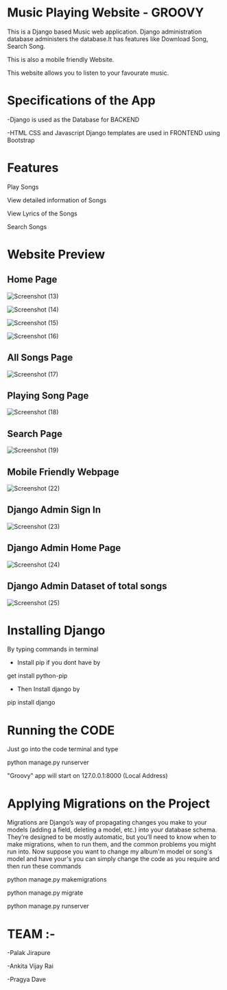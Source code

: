 # Music Playing Website - GROOVY

This is a Django based Music web application. Django administration database administers the database.It has features like Download Song, Search Song.

This is also a mobile friendly Website.

This website allows you to listen to your favourate music.

# Specifications of the App

-Django is used as the Database for BACKEND

-HTML CSS and Javascript Django templates are used in FRONTEND using Bootstrap

# Features

Play Songs

View detailed information of Songs

View Lyrics of the Songs

Search Songs

# Website Preview

## Home Page

![Screenshot (13)](https://user-images.githubusercontent.com/86233386/123558412-bd4d2700-d7b3-11eb-8991-7252f6a98a86.png)

![Screenshot (14)](https://user-images.githubusercontent.com/86233386/123558517-4ebc9900-d7b4-11eb-96f4-aa3c4123b65b.png)

![Screenshot (15)](https://user-images.githubusercontent.com/86233386/123558563-87f50900-d7b4-11eb-9a1d-aa6c090e8cd1.png)

![Screenshot (16)](https://user-images.githubusercontent.com/86233386/123558609-d904fd00-d7b4-11eb-8bf2-5d45f2dd840f.png)



## All Songs Page 

![Screenshot (17)](https://user-images.githubusercontent.com/86233386/123558721-647e8e00-d7b5-11eb-9f1d-6f45c0e374a2.png)



## Playing Song Page

![Screenshot (18)](https://user-images.githubusercontent.com/86233386/123558767-a4457580-d7b5-11eb-9cbb-a8007363b1ae.png)



## Search Page

![Screenshot (19)](https://user-images.githubusercontent.com/86233386/123558789-be7f5380-d7b5-11eb-8cdc-9a7e6451adeb.png)



## Mobile Friendly Webpage

![Screenshot (22)](https://user-images.githubusercontent.com/86233386/123558820-ee2e5b80-d7b5-11eb-8655-0fcadf29035a.png)



## Django Admin Sign In

![Screenshot (23)](https://user-images.githubusercontent.com/86233386/123558951-da372980-d7b6-11eb-92ff-c6c5d7e1c5bb.png)



## Django Admin Home Page

![Screenshot (24)](https://user-images.githubusercontent.com/86233386/123558974-fd61d900-d7b6-11eb-8a2a-32b39cdb1578.png)



## Django Admin Dataset of total songs

![Screenshot (25)](https://user-images.githubusercontent.com/86233386/123558990-123e6c80-d7b7-11eb-86c6-ddf03deec321.png)



# Installing Django

By typing commands in terminal

- Install pip if you dont have by

get install python-pip

- Then Install django by

pip install django

# Running the CODE

Just go into the code terminal and type

python manage.py runserver

"Groovy" app will start on 127.0.0.1:8000
(Local Address)

# Applying Migrations on the Project

Migrations are Django’s way of propagating changes you make to your models (adding a field, deleting a model, etc.) into your database schema. They’re designed to be mostly automatic, but you’ll need to know when to make migrations, when to run them, and the common problems you might run into. Now suppose you want to change my album'm model or song's model and have your's you can simply change the code as you require and then run these commands

python manage.py makemigrations

python manage.py migrate 

python manage.py runserver

# TEAM :-
-Palak Jirapure

-Ankita Vijay Rai

-Pragya Dave









